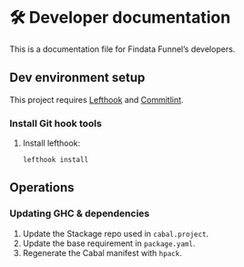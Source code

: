 # 🛠️ Developer documentation

This is a documentation file for Findata Funnel’s developers.

## Dev environment setup

This project requires [Lefthook](https://github.com/evilmartians/lefthook) and
[Commitlint](https://github.com/conventional-changelog/commitlint).

### Install Git hook tools

1. Install lefthook:

   ```shell
   lefthook install
   ```

## Operations

### Updating GHC & dependencies

1. Update the Stackage repo used in `cabal.project`.
2. Update the base requirement in `package.yaml`.
3. Regenerate the Cabal manifest with `hpack`.
